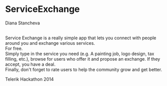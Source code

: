 ServiceExchange
===============
Diana Stancheva<br/><br/>

Service Exchange is a really simple app that lets you connect with people around you and exchange various services. <br/>For free. <br/>Simply type in the service you need (e.g. A painting job, logo design, tax filling, etc.), browse for users who offer it and propose an exchange. If they accept, you have a deal.<br /> Finally, don't forget to rate users to help the community grow and get better.

Telerik Hackathon 2014
